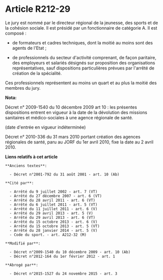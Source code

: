 # Article R212-29

Le jury est nommé par le directeur régional de la jeunesse, des sports et de la cohésion sociale. Il est présidé par un
fonctionnaire de catégorie A. Il est composé :

- de formateurs et cadres techniques, dont la moitié au moins sont des agents de l'Etat ;

- de professionnels du secteur d'activité comprenant, de façon paritaire, des employeurs et salariés désignés sur proposition
des organisations représentatives, sauf dispositions particulières prévues par l'arrêté de création de la spécialité. 

Ces professionnels représentent au moins un quart et au plus la moitié des membres du jury.

**Nota:**

Décret n° 2009-1540 du 10 décembre 2009 art 10 : les présentes dispositions entrent en vigueur à la date de la dévolution des
missions sanitaires et médico-sociales à une agence régionale de santé. 

(date d'entrée en vigueur indéterminée)

Décret n° 2010-336 du 31 mars 2010 portant création des agences régionales de santé, paru au JORF du 1er avril 2010, fixe la
date au 2 avril 2010.

**Liens relatifs à cet article**

	**Anciens textes**:

	  - Décret n°2001-792 du 31 août 2001 - art. 10 (Ab)

	**Cité par**:

	  - Arrêté du 9 juillet 2002 - art. 7 (VT)
	  - Arrêté du 27 décembre 2007 - art. 6 (VT)
	  - Arrêté du 28 avril 2011 - art. 6 (VT)
	  - Arrêté du 6 juillet 2011 - art. 5 (VT)
	  - Arrêté du 11 juillet 2011 - art. 6 (V)
	  - Arrêté du 29 avril 2013 - art. 5 (V)
	  - Arrêté du 29 avril 2013 - art. 6 (VT)
	  - Arrêté du 15 octobre 2013 - art. 6 (V)
	  - Arrêté du 15 octobre 2013 - art. 5 (VT)
	  - Arrêté du 28 janvier 2014 - art. 5 (V)
	  - Code du sport. - art. A212-32 (M)

	**Modifié par**:

	  - Décret n°2009-1540 du 10 décembre 2009 - art. 10 (Ab)
	  - Décret n°2012-164 du 1er février 2012 - art. 1

	**Abrogé par**:

	  - Décret n°2015-1527 du 24 novembre 2015 - art. 3
